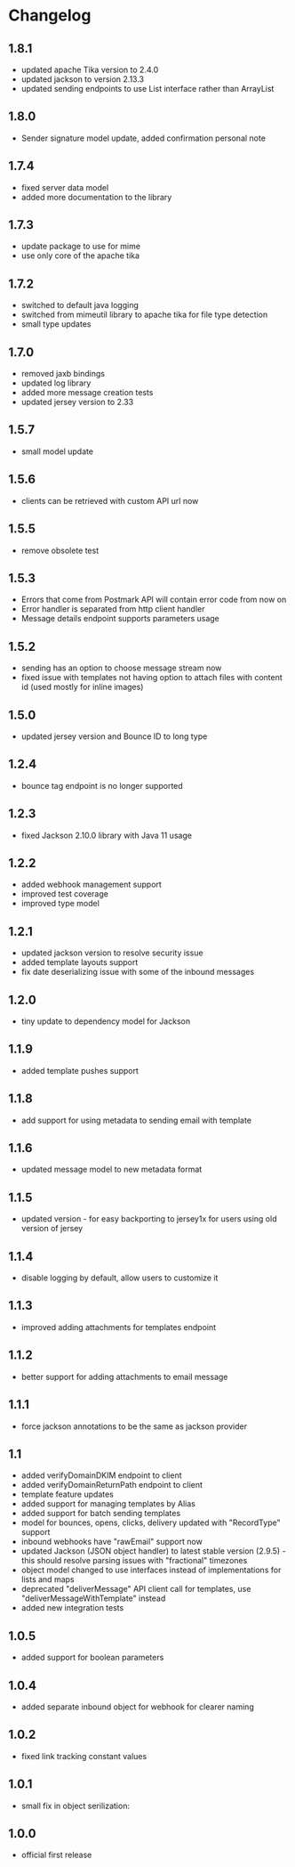 # Changelog

## 1.8.1

* updated apache Tika version to 2.4.0
* updated jackson to version 2.13.3
* updated sending endpoints to use List interface rather than ArrayList

## 1.8.0

* Sender signature model update, added confirmation personal note

## 1.7.4

* fixed server data model
* added more documentation to the library 

## 1.7.3

* update package to use for mime
* use only core of the apache tika

## 1.7.2           

* switched to default java logging
* switched from mimeutil library to apache tika for file type detection
* small type updates

## 1.7.0           

* removed jaxb bindings
* updated log library
* added more message creation tests
* updated jersey version to 2.33

## 1.5.7           

* small model update

## 1.5.6           

* clients can be retrieved with custom API url now

## 1.5.5           

* remove obsolete test

## 1.5.3           

* Errors that come from Postmark API will contain error code from now on
* Error handler is separated from http client handler
* Message details endpoint supports parameters usage

## 1.5.2           

* sending has an option to choose message stream now
* fixed issue with templates not having option to attach files with content id (used mostly for inline images)

## 1.5.0           

* updated jersey version and Bounce ID to long type

## 1.2.4           

* bounce tag endpoint is no longer supported

## 1.2.3           

* fixed Jackson 2.10.0 library with Java 11 usage

## 1.2.2           

* added webhook management support
* improved test coverage
* improved type model

## 1.2.1           

* updated jackson version to resolve security issue
* added template layouts support
* fix date deserializing issue with some of the inbound messages

## 1.2.0           

* tiny update to dependency model for Jackson

## 1.1.9           

* added template pushes support

## 1.1.8           

* add support for using metadata to sending email with template

## 1.1.6           

* updated message model to new metadata format

## 1.1.5           

* updated version - for easy backporting to jersey1x for users using old version of jersey

## 1.1.4           

* disable logging by default, allow users to customize it

## 1.1.3           

* improved adding attachments for templates endpoint

## 1.1.2           

* better support for adding attachments to email message

## 1.1.1           

* force jackson annotations to be the same as jackson provider

## 1.1             

* added verifyDomainDKIM endpoint to client
* added verifyDomainReturnPath endpoint to client
* template feature updates
* added support for managing templates by Alias
* added support for batch sending templates
* model for bounces, opens, clicks, delivery updated with "RecordType" support
* inbound webhooks have "rawEmail" support now
* updated Jackson (JSON object handler) to latest stable version (2.9.5) - this should resolve parsing issues with "fractional" timezones
* object model changed to use interfaces instead of implementations for lists and maps
* deprecated "deliverMessage" API client call for templates, use "deliverMessageWithTemplate" instead
* added new integration tests

## 1.0.5           

* added support for boolean parameters

## 1.0.4           

* added separate inbound object for webhook for clearer naming

## 1.0.2           

* fixed link tracking constant values

## 1.0.1           

* small fix in object serilization:

## 1.0.0           

* official first release